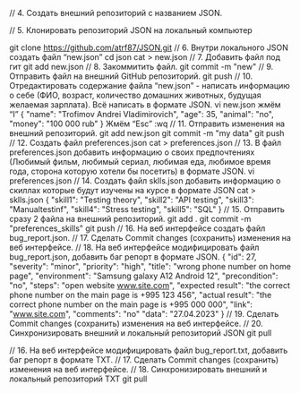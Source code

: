 // 4. Создать внешний репозиторий c названием JSON.

// 5. Клонировать репозиторий JSON на локальный компьютер 

git clone https://github.com/atrf87/JSON.git
// 6. Внутри локального JSON создать файл “new.json”
cd json
cat > new.json
// 7. Добавить файл под гит
git add new.json
// 8. Закоммитить файл.
git commit -m "new"
// 9. Отправить файл на внешний GitHub репозиторий.
git push
// 10. Отредактировать содержание файла “new.json” - написать информацию о себе (ФИО, возраст, количество домашних животных, будущая желаемая зарплата). Всё написать в формате JSON.
vi new.json
жмём “I”
{
"name": "Trofimov Andrei Vladimirovich",
"age": 35, 
"animal": "no",
"money": "100 000 rub"
}
Жмём “Esc”
:wq
// 11. Отправить изменения на внешний репозиторий.
git add new.json
git commit -m "my data"
git push
// 12. Создать файл preferences.json
cat > preferences.json
// 13. В файл preferences.json добавить информацию о своих предпочтениях (Любимый фильм, любимый сериал, любимая еда, любимое время года, сторона которую хотели бы посетить) в формате JSON.
vi preferences.json
// 14. Создать файл sklls.json добавить информацию о скиллах которые будут изучены на курсе в формате JSON
cat > sklls.json
{
"skill1": "Testing theory",
"skill2": "API testing",
"skill3": "Manualtestinf",
"skill4": "Stress testing",
"skill5": "SQL"
}
// 15. Отправить сразу 2 файла на внешний репозиторий.
git add .
git commit -m "preferences_skills"
git push
// 16. На веб интерфейсе создать файл bug_report.json.
// 17. Сделать Commit changes (сохранить) изменения на веб интерфейсе.
// 18. На веб интерфейсе модифицировать файл bug_report.json, добавить баг репорт в формате JSON.
{
  "id": 27,
  "severity": "minor",
  "priority": "high",
  "title": "wrong phone number on home page",
  "environment": "Samsung galaxy A12 Android 12",
  "precondition": "no",
  "steps": "open website www.site.com",
  "expected result": "the correct phone number on the main page is +995 123 456",
  "actual result": "the correct phone number on the main page is +995 000 000",
  "link": "www.site.com",
  "comments": "no"
  "data": "27.04.2023"
}
// 19. Сделать Commit changes (сохранить) изменения на веб интерфейсе.
// 20. Синхронизировать внешний и локальный репозиторий JSON
git pull

// 16. На веб интерфейсе модифицировать файл bug_report.txt, добавить баг репорт в формате TXT.
// 17. Сделать Commit changes (сохранить) изменения на веб интерфейсе.
// 18. Синхронизировать внешний и локальный репозиторий TXT
git pull
